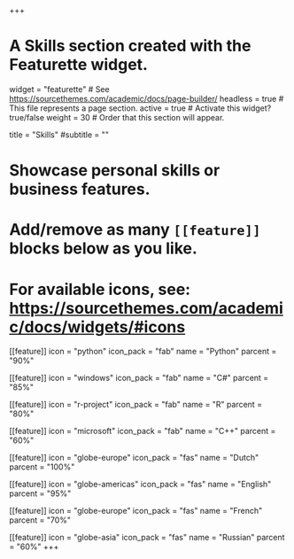 +++
# A Skills section created with the Featurette widget.
widget = "featurette"  # See https://sourcethemes.com/academic/docs/page-builder/
headless = true  # This file represents a page section.
active = true  # Activate this widget? true/false
weight = 30  # Order that this section will appear.

title = "Skills"
#subtitle = ""

# Showcase personal skills or business features.
# 
# Add/remove as many `[[feature]]` blocks below as you like.
# 
# For available icons, see: https://sourcethemes.com/academic/docs/widgets/#icons

[[feature]]
  icon = "python"
  icon_pack = "fab"
  name = "Python"
  parcent = "90%"
  
[[feature]]
  icon = "windows"
  icon_pack = "fab"
  name = "C#"
  parcent = "85%"  

[[feature]]
  icon = "r-project"
  icon_pack = "fab"
  name = "R"
  parcent = "80%"
  
[[feature]]
  icon = "microsoft"
  icon_pack = "fab"
  name = "C++"
  parcent = "60%"
  

[[feature]]
  icon = "globe-europe"
  icon_pack = "fas"
  name = "Dutch"
  parcent = "100%"

[[feature]]
  icon = "globe-americas"
  icon_pack = "fas"
  name = "English"
  parcent = "95%"

[[feature]]
  icon = "globe-europe"
  icon_pack = "fas"
  name = "French"
  parcent = "70%"

[[feature]]
  icon = "globe-asia"
  icon_pack = "fas"
  name = "Russian"
  parcent = "60%"
+++
